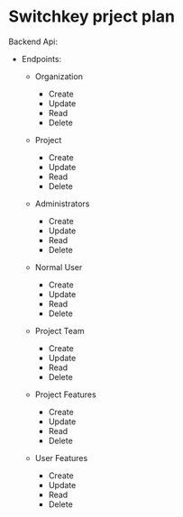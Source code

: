 # Switchkey prject plan

Backend Api:

- Endpoints:
  - Organization
    - Create
    - Update
    - Read
    - Delete

  - Project
    - Create
    - Update
    - Read
    - Delete

  - Administrators
    - Create
    - Update
    - Read
    - Delete

  - Normal User
    - Create
    - Update
    - Read
    - Delete

  - Project Team
    - Create
    - Update
    - Read
    - Delete

  - Project Features
    - Create
    - Update
    - Read
    - Delete

  - User Features
    - Create
    - Update
    - Read
    - Delete
